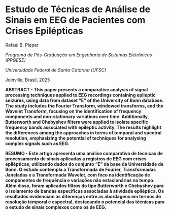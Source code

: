 # Estudo de Técnicas de Análise de Sinais em EEG de Pacientes com Crises Epilépticas

Rafael B. Pieper 

*Programa de Pós-Graduação em Engenharia de Sistemas Eletrônicos (PPGESE)*

*Universidade Federal de Santa Catarina (UFSC)*

Joinville, Brasil, 2025



**ABSTRACT - This paper presents a comparative analysis of signal processing techniques applied to EEG recordings containing epileptic seizures, using data from dataset “E” of the University of Bonn database. The study includes the Fourier Transform, windowed transforms, and the Wavelet Transform, focusing on the identification of frequency components and non-stationary variations over time. Additionally, Butterworth and Chebyshev filters were applied to isolate specific frequency bands associated with epileptic activity. The results highlight the differences among the approaches in terms of temporal and spectral resolution, emphasizing the potential of techniques for analysing complex signals such as EEG.**

**RESUMO - Este artigo apresenta uma análise comparativa de técnicas de processamento de sinais aplicadas a registros de EEG com crises epilépticas, utilizando dados do conjunto “E” da base da Universidade de Bonn. O estudo contempla a Transformada de Fourier, Transformadas Janeladas e a Transformada Wavelet, com foco na identificação de componentes de frequência e variações não estacionárias no tempo. Além disso, foram aplicados filtros do tipo Butterworth e Chebyshev para o isolamento de bandas específicas associadas à atividade epiléptica. Os resultados evidenciam as diferenças entre as abordagens em termos de resolução temporal e espectral, destacando o potencial das técnicas para o estudo de sinais complexos como os de EEG.**